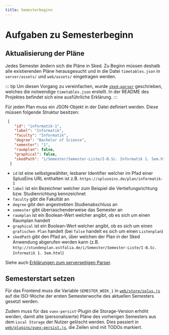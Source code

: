 ```yaml
---
title: Semesterbeginn
---
```


# Aufgaben zu Semesterbeginn

## Aktualisierung der Pläne

Jedes Semester ändern sich die Pläne in Sked. Zu Beginn müssen deshalb alle existierenden Pläne herausgesucht und in die Datei `timetables.json` in `server/assets/` und `web/assets/` eingetragen werden.

::: tip
Um diesen Vorgang zu vereinfachen, wurde [`sked-parser`](https://github.com/SplusEins/sked_parser) geschrieben, welches die notwendige `timetables.json` erstellt. In der README des Projektes befindet sich eine ausführliche Erklärung.
:::

Für jeden Plan muss ein JSON-Objekt in der Datei definiert werden.
Diese müssen folgende Struktur besitzen:
```json
 {
    "id": "informatik-1",
    "label": "Informatik",
    "faculty": "Informatik",
    "degree": "Bachelor of Science",
    "semester": "1",
    "raumplan": false,
    "graphical": false,
    "skedPath": "i/Semester/Semester-Liste/I-B.Sc. Informatik 1. Sem.html"
  }
```
* `id` ist eine selbstgewählter, lesbarer Identifier welcher im Pfad einer SplusEins URL enthalten ist z.B. `https://spluseins.de/plan/informatik-1`
* `label` ist ein Bezeichner welcher zum Beispiel die Vertiefungsrichtung bzw. Studienrichtung kennzeichnet
* `faculty` gibt die Fakultät an
* `degree` gibt den angestrebten Studienabschluss an
* `semester` gibt über­ra­schen­der­wei­se das Semester an
* `raumplan` ist ein Boolean-Wert welcher angibt, ob es sich um einen Raumplan handelt
* `graphical` ist ein Boolean-Wert welcher angibt, ob es sich um einen `grafischen Plan` handelt (bei `false` handelt es sich um einen `Listenplan`)
* `skedPath` gibt den Pfad an, über welchen der Plan in der Sked Anwendung abgerufen werden kann (z.B. `http://stundenplan.ostfalia.de/i/Semester/Semester-Liste/I-B.Sc. Informatik 1. Sem.html`)

Siehe auch [Erklärungen zum serverseitigen Parser](./server.md#parser).


## Semesterstart setzen

Für das Frontend muss die Variable `SEMESTER_WEEK_1` in [`web/store/splus.js`](https://github.com/SplusEins/SplusEins/blob/master/web/store/splus.js) auf die ISO-Woche der ersten Semesterwoche des aktuellen Semesters gesetzt werden.

Zudem muss für das `vuex-persist`-Plugin die Storage-Version erhöht werden, damit alte (personalisierte) Pläne des vorherigen Semesters aus dem `Local Storage` der Nutzer gelöscht werden. Dies passiert in [`web/plugins/vuex-persist.js`](https://github.com/SplusEins/SplusEins/blob/master/web/plugins/vuex-persist.js), die Zeilen sind mit TODOs markiert.